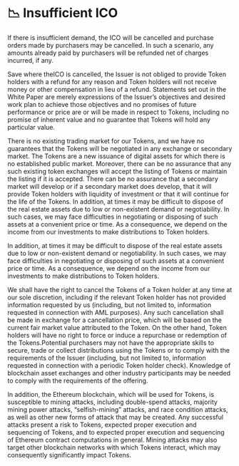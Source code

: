 # 📉 Insufficient ICO

If there is insufficient demand, the ICO will be cancelled and purchase orders made by purchasers may be cancelled. In such a scenario, any amounts already paid by purchasers will be refunded net of charges incurred, if any.

Save where theICO is cancelled, the Issuer is not obliged to provide Token holders with a refund for any reason and Token holders will not receive money or other compensation in lieu of a refund. Statements set out in the White Paper are merely expressions of the Issuer’s objectives and desired work plan to achieve those objectives and no promises of future performance or price are or will be made in respect to Tokens, including no promise of inherent value and no guarantee that Tokens will hold any particular value.

There is no existing trading market for our Tokens, and we have no guarantees that the Tokens will be negotiated in any exchange or secondary market. The Tokens are a new issuance of digital assets for which there is no established public market. Moreover, there can be no assurance that any such existing token exchanges will accept the listing of Tokens or maintain the listing if it is accepted. There can be no assurance that a secondary market will develop or if a secondary market does develop, that it will provide Token holders with liquidity of investment or that it will continue for the life of the Tokens. In addition, at times it may be difficult to dispose of the real estate assets due to low or non-existent demand or negotiability. In such cases, we may face difficulties in negotiating or disposing of such assets at a convenient price or time. As a consequence, we depend on the income from our investments to make distributions to Token holders.

In addition, at times it may be difficult to dispose of the real estate assets due to low or non-existent demand or negotiability. In such cases, we may face difficulties in negotiating or disposing of such assets at a convenient price or time. As a consequence, we depend on the income from our investments to make distributions to Token holders.

We shall have the right to cancel the Tokens of a Token holder at any time at our sole discretion, including if the relevant Token holder has not provided information requested by us (including, but not limited to, information requested in connection with AML purposes). Any such cancellation shall be made in exchange for a cancellation price, which will be based on the current fair market value attributed to the Token. On the other hand, Token holders will have no right to force or induce a repurchase or redemption of the Tokens.Potential purchasers may not have the appropriate skills to secure, trade or collect distributions using the Tokens or to comply with the requirements of the Issuer (including, but not limited to, information requested in connection with a periodic Token holder check). Knowledge of blockchain asset exchanges and other industry participants may be needed to comply with the requirements of the offering.

In addition, the Ethereum blockchain, which will be used for Tokens, is susceptible to mining attacks, including double-spend attacks, majority mining power attacks, “selfish-mining” attacks, and race condition attacks, as well as other new forms of attack that may be created. Any successful attacks present a risk to Tokens, expected proper execution and sequencing of Tokens, and to expected proper execution and sequencing of Ethereum contract computations in general. Mining attacks may also target other blockchain networks with which Tokens interact, which may consequently significantly impact Tokens.

